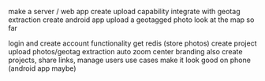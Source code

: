 make a server / web app
    create upload capability
    integrate with geotag extraction
create android app
    upload a geotagged photo
    look at the map so far




login and create account functionality
get redis (store photos)
create project
upload photos/geotag extraction
auto zoom center
branding
    also create projects, share links, manage users
use cases
make it look good on phone (android app maybe)